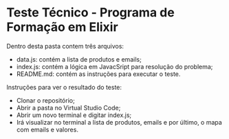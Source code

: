 # Teste Técnico - Programa de Formação em Elixir

Dentro desta pasta contem três arquivos:
- data.js: contém a lista de produtos e emails;
- index.js: contém a lógica em JavacSript para resolução do problema;
- README.md: contém as instruções para executar o teste.

Instruções para ver o resultado do teste:

- Clonar o repositório;
- Abrir a pasta no Virtual Studio Code;
- Abrir um novo terminal e digitar index.js;
- Irá visualizar no terminal a lista de produtos, emails e por último, o mapa com emails e valores.
